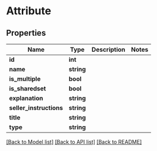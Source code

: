 # Attribute

## Properties
Name | Type | Description | Notes
------------ | ------------- | ------------- | -------------
**id** | **int** |  | 
**name** | **string** |  | 
**is_multiple** | **bool** |  | 
**is_sharedset** | **bool** |  | 
**explanation** | **string** |  | 
**seller_instructions** | **string** |  | 
**title** | **string** |  | 
**type** | **string** |  | 

[[Back to Model list]](../../README.md#documentation-for-models) [[Back to API list]](../../README.md#documentation-for-api-endpoints) [[Back to README]](../../README.md)

